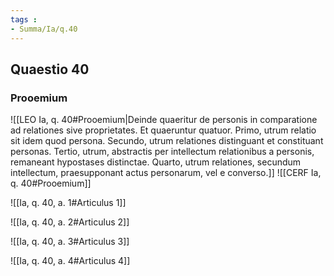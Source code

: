 ```yaml
---
tags : 
- Summa/Ia/q.40
---
```


## Quaestio 40

### Prooemium

![[LEO Ia, q. 40#Prooemium|Deinde quaeritur de personis in comparatione ad relationes sive proprietates. Et quaeruntur quatuor. Primo, utrum relatio sit idem quod persona. Secundo, utrum relationes distinguant et constituant personas. Tertio, utrum, abstractis per intellectum relationibus a personis, remaneant hypostases distinctae. Quarto, utrum relationes, secundum intellectum, praesupponant actus personarum, vel e converso.]]
![[CERF Ia, q. 40#Prooemium]]

![[Ia, q. 40, a. 1#Articulus 1]]

![[Ia, q. 40, a. 2#Articulus 2]]

![[Ia, q. 40, a. 3#Articulus 3]]

![[Ia, q. 40, a. 4#Articulus 4]]

